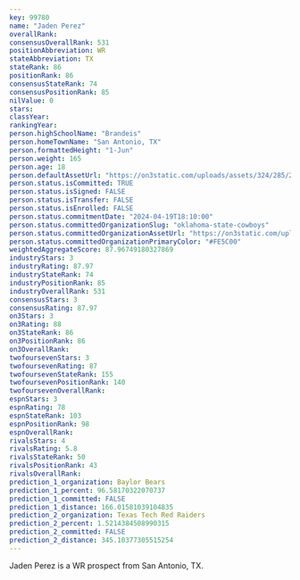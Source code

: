 ```yaml
---
key: 99780
name: "Jaden Perez"
overallRank: 
consensusOverallRank: 531
positionAbbreviation: WR
stateAbbreviation: TX
stateRank: 86
positionRank: 86
consensusStateRank: 74
consensusPositionRank: 85
nilValue: 0
stars: 
classYear: 
rankingYear: 
person.highSchoolName: "Brandeis"
person.homeTownName: "San Antonio, TX"
person.formattedHeight: "1-Jun"
person.weight: 165
person.age: 18
person.defaultAssetUrl: "https://on3static.com/uploads/assets/324/285/285324.jpg"
person.status.isCommitted: TRUE
person.status.isSigned: FALSE
person.status.isTransfer: FALSE
person.status.isEnrolled: FALSE
person.status.commitmentDate: "2024-04-19T18:10:00"
person.status.committedOrganizationSlug: "oklahoma-state-cowboys"
person.status.committedOrganizationAssetUrl: "https://on3static.com/uploads/assets/128/150/150128.svg"
person.status.committedOrganizationPrimaryColor: "#FE5C00"
weightedAggregateScore: 87.96749180327869
industryStars: 3
industryRating: 87.97
industryStateRank: 74
industryPositionRank: 85
industryOverallRank: 531
consensusStars: 3
consensusRating: 87.97
on3Stars: 3
on3Rating: 88
on3StateRank: 86
on3PositionRank: 86
on3OverallRank: 
twofoursevenStars: 3
twofoursevenRating: 87
twofoursevenStateRank: 155
twofoursevenPositionRank: 140
twofoursevenOverallRank: 
espnStars: 3
espnRating: 78
espnStateRank: 103
espnPositionRank: 98
espnOverallRank: 
rivalsStars: 4
rivalsRating: 5.8
rivalsStateRank: 50
rivalsPositionRank: 43
rivalsOverallRank: 
prediction_1_organization: Baylor Bears
prediction_1_percent: 96.58170322070737
prediction_1_committed: FALSE
prediction_1_distance: 166.01581039104835
prediction_2_organization: Texas Tech Red Raiders
prediction_2_percent: 1.5214384508990315
prediction_2_committed: FALSE
prediction_2_distance: 345.10377305515254
---
```

Jaden Perez is a WR prospect from San Antonio, TX.